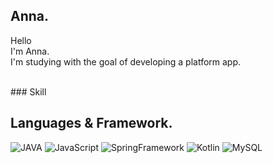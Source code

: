 ## Anna.

Hello <br>
I'm Anna. <br>
I'm studying with the goal of developing a platform app. <br>


<br>
### Skill

## Languages & Framework.

![JAVA](https://img.shields.io/badge/Java-007396?style=flat-square&logo=Java&logoColor=white)
![JavaScript](https://img.shields.io/badge/JavaScript-F7DF1E?style=flat-square&logo=javascript&logoColor=white)
![SpringFramework](http://img.shields.io/badge/Spring-6DB33F?style=flat-square&logo=spring&logoColor=white)
![Kotlin](http://img.shields.io/badge/Kotlin-7F52FF?style=flat-square&logo=kotlin&logoColor=white)
![MySQL](https://img.shields.io/badge/MySQL-4479A1?style=flat-square&logo=MySQL&logoColor=white)
<!-- ![SpringBoot](https://img.shields.io/badge/Spring%20Boot-6DB33F?style=flat-square&logo=springboot&logoColor=white) -->
